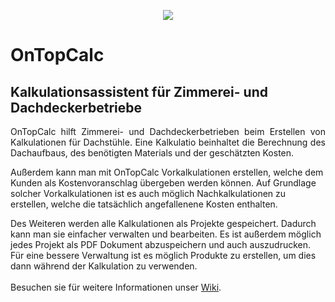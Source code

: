 <p align="center">
  <img src="https://www.dropbox.com/s/b4e9bl2dxebqswk/logomini.png?dl=1"/>
</p>


# OnTopCalc
## Kalkulationsassistent für Zimmerei- und Dachdeckerbetriebe

<p align="justify">
OnTopCalc hilft Zimmerei- und Dachdeckerbetrieben beim Erstellen von Kalkulationen für Dachstühle. Eine Kalkulatio beinhaltet die Berechnung des Dachaufbaus, des benötigten Materials und der geschätzten Kosten. </br>

Außerdem kann man mit OnTopCalc Vorkalkulationen erstellen, welche dem Kunden als Kostenvoranschlag übergeben werden können. Auf Grundlage solcher Vorkalkulationen ist es auch möglich Nachkalkulationen zu erstellen, welche die tatsächlich angefallenene Kosten enthalten. </br>

Des Weiteren werden alle Kalkulationen als Projekte gespeichert. Dadurch kann man sie einfacher verwalten und bearbeiten. Es ist außerdem möglich jedes Projekt als PDF Dokument abzuspeichern und auch auszudrucken. Für eine bessere Verwaltung ist es möglich Produkte zu erstellen, um dies dann während der Kalkulation zu verwenden. </br> </br>
Besuchen sie für weitere Informationen unser <a href="https://github.com/htl-leonding/2016_3CHIF_OnTopCalc/wiki">Wiki</a>.
</p>

